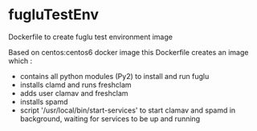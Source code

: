 # fugluTestEnv
Dockerfile to create fuglu test environment image

Based on centos:centos6 docker image this Dockerfile creates an image
which :

- contains all python modules (Py2) to install and run fuglu
- installs clamd and runs freshclam
- adds user clamav and freshclam
- installs spamd
- script '/usr/local/bin/start-services' to start clamav and spamd in background, waiting for services to be up and running
